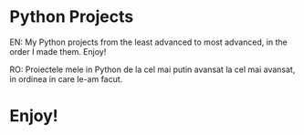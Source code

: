 # Python Projects 
EN:
My Python projects from the least advanced to most advanced, in the order I made them. Enjoy!

RO: 
Proiectele mele in Python de la cel mai putin avansat la cel mai avansat, in ordinea in care le-am facut.

# Enjoy!

